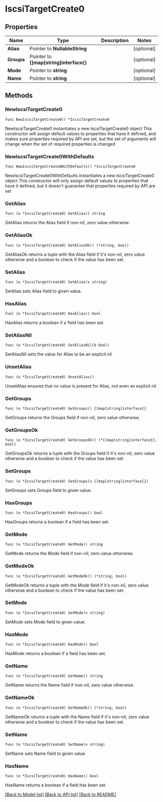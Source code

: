# IscsiTargetCreate0

## Properties

Name | Type | Description | Notes
------------ | ------------- | ------------- | -------------
**Alias** | Pointer to **NullableString** |  | [optional] 
**Groups** | Pointer to **[]map[string]interface{}** |  | [optional] 
**Mode** | Pointer to **string** |  | [optional] 
**Name** | Pointer to **string** |  | [optional] 

## Methods

### NewIscsiTargetCreate0

`func NewIscsiTargetCreate0() *IscsiTargetCreate0`

NewIscsiTargetCreate0 instantiates a new IscsiTargetCreate0 object
This constructor will assign default values to properties that have it defined,
and makes sure properties required by API are set, but the set of arguments
will change when the set of required properties is changed

### NewIscsiTargetCreate0WithDefaults

`func NewIscsiTargetCreate0WithDefaults() *IscsiTargetCreate0`

NewIscsiTargetCreate0WithDefaults instantiates a new IscsiTargetCreate0 object
This constructor will only assign default values to properties that have it defined,
but it doesn't guarantee that properties required by API are set

### GetAlias

`func (o *IscsiTargetCreate0) GetAlias() string`

GetAlias returns the Alias field if non-nil, zero value otherwise.

### GetAliasOk

`func (o *IscsiTargetCreate0) GetAliasOk() (*string, bool)`

GetAliasOk returns a tuple with the Alias field if it's non-nil, zero value otherwise
and a boolean to check if the value has been set.

### SetAlias

`func (o *IscsiTargetCreate0) SetAlias(v string)`

SetAlias sets Alias field to given value.

### HasAlias

`func (o *IscsiTargetCreate0) HasAlias() bool`

HasAlias returns a boolean if a field has been set.

### SetAliasNil

`func (o *IscsiTargetCreate0) SetAliasNil(b bool)`

 SetAliasNil sets the value for Alias to be an explicit nil

### UnsetAlias
`func (o *IscsiTargetCreate0) UnsetAlias()`

UnsetAlias ensures that no value is present for Alias, not even an explicit nil
### GetGroups

`func (o *IscsiTargetCreate0) GetGroups() []map[string]interface{}`

GetGroups returns the Groups field if non-nil, zero value otherwise.

### GetGroupsOk

`func (o *IscsiTargetCreate0) GetGroupsOk() (*[]map[string]interface{}, bool)`

GetGroupsOk returns a tuple with the Groups field if it's non-nil, zero value otherwise
and a boolean to check if the value has been set.

### SetGroups

`func (o *IscsiTargetCreate0) SetGroups(v []map[string]interface{})`

SetGroups sets Groups field to given value.

### HasGroups

`func (o *IscsiTargetCreate0) HasGroups() bool`

HasGroups returns a boolean if a field has been set.

### GetMode

`func (o *IscsiTargetCreate0) GetMode() string`

GetMode returns the Mode field if non-nil, zero value otherwise.

### GetModeOk

`func (o *IscsiTargetCreate0) GetModeOk() (*string, bool)`

GetModeOk returns a tuple with the Mode field if it's non-nil, zero value otherwise
and a boolean to check if the value has been set.

### SetMode

`func (o *IscsiTargetCreate0) SetMode(v string)`

SetMode sets Mode field to given value.

### HasMode

`func (o *IscsiTargetCreate0) HasMode() bool`

HasMode returns a boolean if a field has been set.

### GetName

`func (o *IscsiTargetCreate0) GetName() string`

GetName returns the Name field if non-nil, zero value otherwise.

### GetNameOk

`func (o *IscsiTargetCreate0) GetNameOk() (*string, bool)`

GetNameOk returns a tuple with the Name field if it's non-nil, zero value otherwise
and a boolean to check if the value has been set.

### SetName

`func (o *IscsiTargetCreate0) SetName(v string)`

SetName sets Name field to given value.

### HasName

`func (o *IscsiTargetCreate0) HasName() bool`

HasName returns a boolean if a field has been set.


[[Back to Model list]](../README.md#documentation-for-models) [[Back to API list]](../README.md#documentation-for-api-endpoints) [[Back to README]](../README.md)


